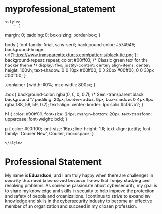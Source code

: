 # myprofessional_statement


<!DOCTYPE html>
<html lang="en">
<head>
    <meta charset="UTF-8">
    <meta name="viewport" content="width=device-width, initial-scale=1.0">
    <title>Professional Statement</title>
    
    <style>
        * {
  margin: 0;
  padding: 0;
  box-sizing: border-box;
}

body {
  font-family: Arial, sans-serif;
  background-color: #574949;
  background-image: url('https://www.transparenttextures.com/patterns/black-tie.png');
  background-repeat: repeat;
  color: #00ff00; /* Classic green text for the hacker theme */
  display: flex;
  justify-content: center;
  align-items: center;
  height: 100vh;
  text-shadow: 0 0 10px #00ff00, 0 0 20px #00ff00, 0 0 30px #00ff00;
}

.container {
  width: 80%;
  max-width: 800px;
}

.box {
  background-color: rgba(0, 0, 0, 0.7); /* Semi-transparent black background */
  padding: 20px;
  border-radius: 8px;
  box-shadow: 0 4px 8px rgba(188, 59, 59, 0.2);
  text-align: center;
  border: 1px solid #c0b2b2;
}

h1 {
  color: #00ff00;
  font-size: 24px;
  margin-bottom: 20px;
  text-transform: uppercase;
  font-weight: bold;
}

p {
  color: #00ff00;
  font-size: 16px;
  line-height: 1.6;
  text-align: justify;
  font-family: 'Courier New', Courier, monospace;
}

    </style>
</head>
<body>
    <div class="container">
        <div class="box">
            <h1>Professional Statement</h1>
            <p>
                My name is <b>Eduardson</b>, and I am truly happy when there are challenges in security that need to be solved because I know that I enjoy studying and resolving problems. As someone passionate about cybersecurity, my goal is to share my knowledge and skills in security to help improve the protection and safety of people and organizations. I continue to strive to expand my knowledge and skills in the cybersecurity industry to become an effective member of an organization and succeed in my chosen profession.
            </p>
        </div>
    </div>
</body>
</html>
